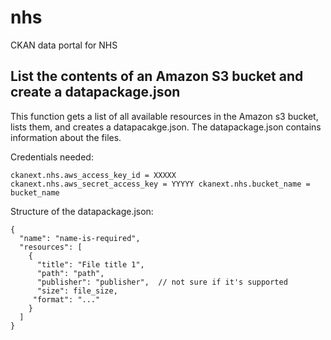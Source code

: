 # nhs

CKAN data portal for NHS

## List the contents of an Amazon S3 bucket and create a datapackage.json

This function gets a list of all available resources in the Amazon s3 bucket, lists them, and creates a datapacakge.json. The datapackage.json contains information about the files.

Credentials needed:

`
ckanext.nhs.aws_access_key_id = XXXXX
ckanext.nhs.aws_secret_access_key = YYYYY
ckanext.nhs.bucket_name = bucket_name
`

Structure of the datapackage.json:

```
{
  "name": "name-is-required",
  "resources": [
    {
      "title": "File title 1",
      "path": "path",
      "publisher": "publisher",  // not sure if it's supported
      "size": file_size,
     "format": "..."
    }
  ]
}
```
